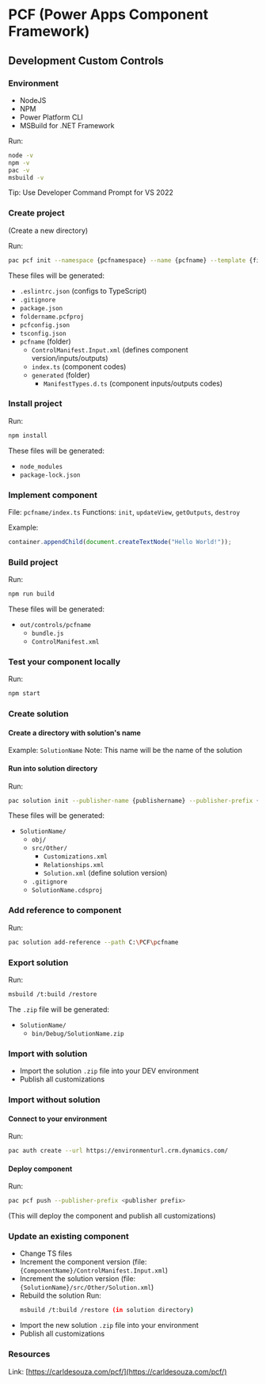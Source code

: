 # PCF (Power Apps Component Framework)

## Development Custom Controls

### Environment

- NodeJS
- NPM
- Power Platform CLI
- MSBuild for .NET Framework

Run:
```sh
node -v
npm -v
pac -v
msbuild -v
```

Tip: Use Developer Command Prompt for VS 2022

### Create project

(Create a new directory)

Run:
```sh
pac pcf init --namespace {pcfnamespace} --name {pcfname} --template {field or dataset}
```

These files will be generated:

- `.eslintrc.json` (configs to TypeScript)
- `.gitignore`
- `package.json`
- `foldername.pcfproj`
- `pcfconfig.json`
- `tsconfig.json`
- `pcfname` (folder)
	- `ControlManifest.Input.xml` (defines component version/inputs/outputs)
	- `index.ts` (component codes)
	- `generated` (folder)
		- `ManifestTypes.d.ts` (component inputs/outputs codes)

### Install project

Run:
```sh
npm install
```

These files will be generated:

- `node_modules`
- `package-lock.json`

### Implement component

File: `pcfname/index.ts`
Functions: `init`, `updateView`, `getOutputs`, `destroy`

Example:
```typescript
container.appendChild(document.createTextNode("Hello World!"));
```

### Build project

Run:
```sh
npm run build
```

These files will be generated:

- `out/controls/pcfname`
	- `bundle.js`
	- `ControlManifest.xml`

### Test your component locally

Run:
```sh
npm start
```

### Create solution

#### Create a directory with solution's name

Example: `SolutionName`
Note: This name will be the name of the solution

#### Run into solution directory

Run:
```sh
pac solution init --publisher-name {publishername} --publisher-prefix {prefix}
```

These files will be generated:

- `SolutionName/`
	- `obj/`
	- `src/Other/`
		- `Customizations.xml`
		- `Relationships.xml`
		- `Solution.xml` (define solution version)
	- `.gitignore`
	- `SolutionName.cdsproj`

### Add reference to component

Run:
```sh
pac solution add-reference --path C:\PCF\pcfname
```

### Export solution

Run:
```sh
msbuild /t:build /restore
```

The `.zip` file will be generated:

- `SolutionName/`
	- `bin/Debug/SolutionName.zip`

### Import with solution

- Import the solution `.zip` file into your DEV environment
- Publish all customizations

### Import without solution

#### Connect to your environment

Run:
```sh
pac auth create --url https://environmenturl.crm.dynamics.com/
```

#### Deploy component

Run:
```sh
pac pcf push --publisher-prefix <publisher prefix>
```

(This will deploy the component and publish all customizations)

### Update an existing component

- Change TS files
- Increment the component version (file: `{ComponentName}/ControlManifest.Input.xml`)
- Increment the solution version (file: `{SolutionName}/src/Other/Solution.xml`)
- Rebuild the solution
	Run:
	```sh
	msbuild /t:build /restore (in solution directory)
	```
- Import the new solution `.zip` file into your environment
- Publish all customizations

### Resources

Link: [https://carldesouza.com/pcf/](https://carldesouza.com/pcf/)
